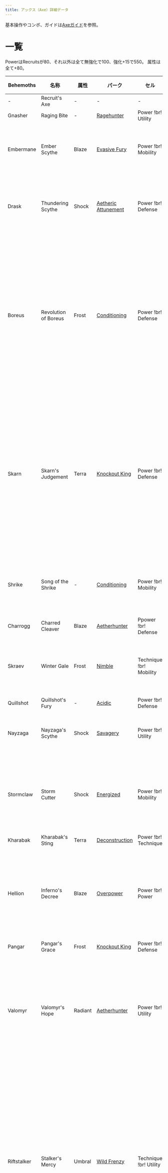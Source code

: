 ```yaml
---
title: アックス（Axe）詳細データ
---
```

基本操作やコンボ、ガイドは[Axeガイド](!br!basic!br!axe!br!)を参照。

# 一覧
PowerはRecruitsが80、それ以外は全て無強化で100、強化+15で550。
属性は全て+80。

|  Behemoths  |         名称         |  属性   |       パーク        |          セル           |                                                                       固有効果                                                                        |
| ----------- | -------------------- | ------- | ------------------- | ----------------------- | ----------------------------------------------------------------------------------------------------------------------------------------------------- |
| -           | Recruit's Axe        | -       | -                   | -                       | -                                                                                                                                                     |
| Gnasher     | Raging Bite          | -       | [Ragehunter](/data/パーク/#ragehunter)          | Power !br! Utility      | -                                                                                                                                                     |
| Embermane   | Ember Scythe         | Blaze   | [Evasive Fury](/data/パーク/#evasive-fury)        | Power !br! Mobility     | 通常攻撃7HIT目に+250 Partダメージ。                                                                                                                   |
| Drask       | Thundering Scythe    | Shock   | [Aetheric Attunement](/data/パーク/#aetheric-attunement) | Power !br! Defense      | ベヒモスの頭に対して+25%ダメージボーナス                                                                                                              |
| Boreus      | Revolution of Boreus | Frost   | [Conditioning](/data/パーク/#conditioning)        | Power !br! Defense      | 弾を使用した時、Frost Spritesを生成する。次の攻撃に50のダメージボーナスと、Frost属性ダメージを付与する。Spiritは最大4匹まで。                         |
| Skarn       | Skarn's Judgement    | Terra   | [Knockout King](/data/パーク/#knockout-king)       | Power !br! Defense      | ダメージを与えた際に確率（基礎ダメージに比例）で40のヘルスシールドを生成する。ヘルスシールドはスタックし、12秒間継続する。                            |
| Shrike      | Song of the Shrike   | -       | [Conditioning](/data/パーク/#conditioning)        | Power !br! Mobility     | 回避使用後の次の攻撃に部位破壊ダメージ+100。                                                                                                          |
| Charrogg    | Charred Cleaver      | Blaze   | [Aetherhunter](/data/パーク/#aetherhunter)        | Ppower !br! Defense     | -                                                                                                                                                     |
| Skraev      | Winter Gale          | Frost   | [Nimble](/data/パーク/#nimble)              | Technique !br! Mobility | 回避時、6つのIce Minesを落とす。CT30秒。                                                                                                              |
| Quillshot   | Quillshot's Fury     | -       | [Acidic](/data/パーク/#acidic)              | Power !br! Defense      | -                                                                                                                                                     |
| Nayzaga     | Nayzaga's Scythe     | Shock   | [Savagery](/data/パーク/#aavagery)            | Power !br! Utility      | 縦溜め3ベストタイミングでHP100回復                                                                                                                    |
| Stormclaw   | Storm Cutter         | Shock   | [Energized](/data/パーク/#energized)           | Power !br! Mobility     | 敵の攻撃を回避した後、次の武器攻撃に300％ゲージ上昇効果                                                                                               |
| Kharabak    | Kharabak's Sting     | Terra   | [Deconstruction](/data/パーク/#deconstruction)      | Power !br! Technique    | -                                                                                                                                                     |
| Hellion     | Inferno's Decree     | Blaze   | [Overpower](/data/パーク/#overpower)           | Power !br! Power        | 連続した攻撃の6HIT目に+175のBlazeダメージとBlaze属性ダメージを付与する                                                                                |
| Pangar      | Pangar's Grace       | Frost   | [Knockout King](/data/パーク/#knockout-king)      | Power !br! Defense      | -                                                                                                                                                     |
| Valomyr     | Valomyr's Hope       | Radiant | [Aetherhunter](/data/パーク/#aetherhunter)        | Power !br! Utility      | チャージ後の攻撃に550のRadiantダメージを付加する。チャージ速度は現在のHPに依存する。                                                                  |
| Riftstalker | Stalker's Mercy      | Umbral  | [Wild Frenzy](/data/パーク/#wild-frenzy)         | Technique !br! Utility  | ダメージを与えた際に確率（基礎ダメージに比例）でShadow Orbを生成し、5秒間一つにつき2.5%ダメージ上昇。Orbが5個以上ある場合ダメージボーナスは倍になる。 |
| Koshai      | Sovereign's Wrath    | Terra   | [Sharpened](/data/パーク/#sharpened)           | Power !br! Utility      | 6秒間ダメージを与えないと、次の2回の攻撃時にダメージが25%上昇。                                                                                       |
| Rezakiri    | Edge of Dawn         | Radiant | [Cunning](/data/パーク/#cunning)             | Power !br! Mobility     | 10%の確率で攻撃た2HITする。                                                                                                                           |
| Shrowd      | Reaper of Night      | Umbral  | [Cunning](/data/パーク/#cunning)             | Power !br! Utility      | ヘルス20%以下の時、+50%ダメージ。                                                                                                                     |

# 特殊アクション
特殊ゲージがMAXの時に特殊アクションを当てる事で、ゲージの数字が増え、攻撃力が上昇する。

## Concussive Payload
初期装備。
斧をブーメランのように投げつける。
斧投げ中にもう一度特殊アクションを行う事で強力な叩きつけを出せる。
叩きつけを当てたときにゲージの段階が進む。

## Savage Wellspring
Axe Mastery Lv8 で習得可能。
斧を直線的に投げつける。
敵に当たると斧が跳ね返って戻ってくる。
高威力だが、敵に当たらないとそのまま飛んで行ってしまう。

# MOD
## Volatile Axecore
Axe Mastery 6で開放。
溜め攻撃の溜め中に周囲にダメージを与える。

## Lightweight Haft
Axe Mastery 10で開放。
横振りの溜め移動中の消費スタミナ50%減少。

## Overcharged Cylinder
Axe Mastery 16で開放。
武器ゲージの数値が4まで上がるようになる。
